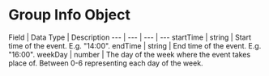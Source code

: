 # Group Info Object
Field | Data Type | Description
--- | --- | --- | ---
startTime | string | Start time of the event. E.g. "14:00".
endTime | string | End time of the event. E.g. "16:00".
weekDay | number | The day of the week where the event takes place of. Between 0-6 representing each day of the week.
